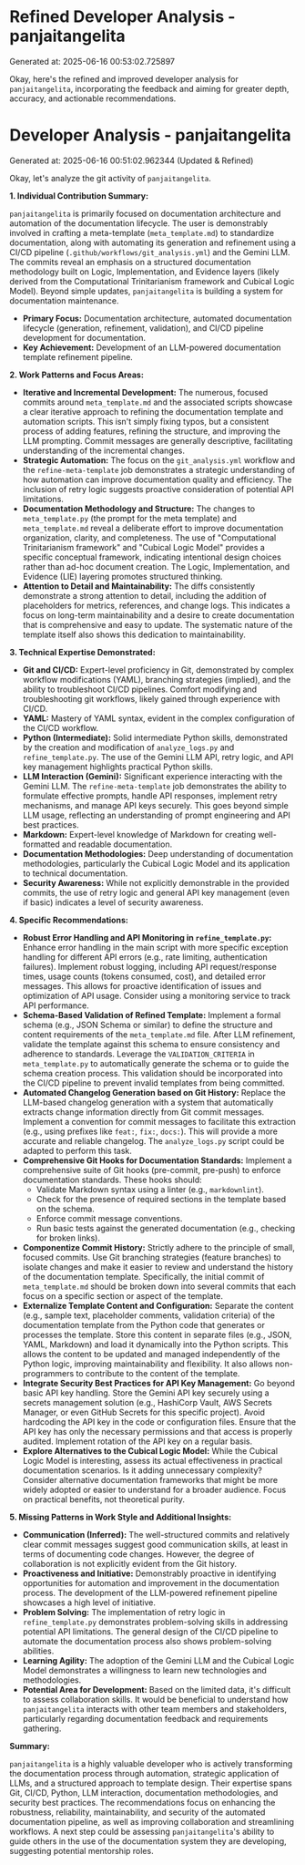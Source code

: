 # Refined Developer Analysis - panjaitangelita
Generated at: 2025-06-16 00:53:02.725897

Okay, here's the refined and improved developer analysis for `panjaitangelita`, incorporating the feedback and aiming for greater depth, accuracy, and actionable recommendations.

# Developer Analysis - panjaitangelita
Generated at: 2025-06-16 00:51:02.962344 (Updated & Refined)

Okay, let's analyze the git activity of `panjaitangelita`.

**1. Individual Contribution Summary:**

`panjaitangelita` is primarily focused on documentation architecture and automation of the documentation lifecycle. The user is demonstrably involved in crafting a meta-template (`meta_template.md`) to standardize documentation, along with automating its generation and refinement using a CI/CD pipeline (`.github/workflows/git_analysis.yml`) and the Gemini LLM. The commits reveal an emphasis on a structured documentation methodology built on Logic, Implementation, and Evidence layers (likely derived from the Computational Trinitarianism framework and Cubical Logic Model).  Beyond simple updates, `panjaitangelita` is building a system for documentation maintenance.

*   **Primary Focus:** Documentation architecture, automated documentation lifecycle (generation, refinement, validation), and CI/CD pipeline development for documentation.
*   **Key Achievement:** Development of an LLM-powered documentation template refinement pipeline.

**2. Work Patterns and Focus Areas:**

*   **Iterative and Incremental Development:** The numerous, focused commits around `meta_template.md` and the associated scripts showcase a clear iterative approach to refining the documentation template and automation scripts. This isn't simply fixing typos, but a consistent process of adding features, refining the structure, and improving the LLM prompting.  Commit messages are generally descriptive, facilitating understanding of the incremental changes.
*   **Strategic Automation:** The focus on the `git_analysis.yml` workflow and the `refine-meta-template` job demonstrates a strategic understanding of how automation can improve documentation quality and efficiency.  The inclusion of retry logic suggests proactive consideration of potential API limitations.
*   **Documentation Methodology and Structure:** The changes to `meta_template.py` (the prompt for the meta template) and `meta_template.md` reveal a deliberate effort to improve documentation organization, clarity, and completeness. The use of "Computational Trinitarianism framework" and "Cubical Logic Model" provides a specific conceptual framework, indicating intentional design choices rather than ad-hoc document creation. The Logic, Implementation, and Evidence (LIE) layering promotes structured thinking.
*   **Attention to Detail and Maintainability:** The diffs consistently demonstrate a strong attention to detail, including the addition of placeholders for metrics, references, and change logs. This indicates a focus on long-term maintainability and a desire to create documentation that is comprehensive and easy to update. The systematic nature of the template itself also shows this dedication to maintainability.

**3. Technical Expertise Demonstrated:**

*   **Git and CI/CD:** Expert-level proficiency in Git, demonstrated by complex workflow modifications (YAML), branching strategies (implied), and the ability to troubleshoot CI/CD pipelines. Comfort modifying and troubleshooting git workflows, likely gained through experience with CI/CD.
*   **YAML:** Mastery of YAML syntax, evident in the complex configuration of the CI/CD workflow.
*   **Python (Intermediate):** Solid intermediate Python skills, demonstrated by the creation and modification of `analyze_logs.py` and `refine_template.py`.  The use of the Gemini LLM API, retry logic, and API key management highlights practical Python skills.
*   **LLM Interaction (Gemini):**  Significant experience interacting with the Gemini LLM.  The `refine-meta-template` job demonstrates the ability to formulate effective prompts, handle API responses, implement retry mechanisms, and manage API keys securely.  This goes beyond simple LLM usage, reflecting an understanding of prompt engineering and API best practices.
*   **Markdown:**  Expert-level knowledge of Markdown for creating well-formatted and readable documentation.
*   **Documentation Methodologies:** Deep understanding of documentation methodologies, particularly the Cubical Logic Model and its application to technical documentation.
*   **Security Awareness:**  While not explicitly demonstrable in the provided commits, the use of retry logic and general API key management (even if basic) indicates a level of security awareness.

**4. Specific Recommendations:**

*   **Robust Error Handling and API Monitoring in `refine_template.py`:** Enhance error handling in the main script with more specific exception handling for different API errors (e.g., rate limiting, authentication failures).  Implement robust logging, including API request/response times, usage counts (tokens consumed, cost), and detailed error messages.  This allows for proactive identification of issues and optimization of API usage.  Consider using a monitoring service to track API performance.
*   **Schema-Based Validation of Refined Template:** Implement a formal schema (e.g., JSON Schema or similar) to define the structure and content requirements of the `meta_template.md` file.  After LLM refinement, validate the template against this schema to ensure consistency and adherence to standards.  Leverage the `VALIDATION_CRITERIA` in `meta_template.py` to automatically generate the schema or to guide the schema creation process.  This validation should be incorporated into the CI/CD pipeline to prevent invalid templates from being committed.
*   **Automated Changelog Generation based on Git History:** Replace the LLM-based changelog generation with a system that automatically extracts change information directly from Git commit messages.  Implement a convention for commit messages to facilitate this extraction (e.g., using prefixes like `feat:`, `fix:`, `docs:`).  This will provide a more accurate and reliable changelog.  The `analyze_logs.py` script could be adapted to perform this task.
*   **Comprehensive Git Hooks for Documentation Standards:** Implement a comprehensive suite of Git hooks (pre-commit, pre-push) to enforce documentation standards.  These hooks should:
    *   Validate Markdown syntax using a linter (e.g., `markdownlint`).
    *   Check for the presence of required sections in the template based on the schema.
    *   Enforce commit message conventions.
    *   Run basic tests against the generated documentation (e.g., checking for broken links).
*   **Componentize Commit History:** Strictly adhere to the principle of small, focused commits. Use Git branching strategies (feature branches) to isolate changes and make it easier to review and understand the history of the documentation template.  Specifically, the initial commit of `meta_template.md` should be broken down into several commits that each focus on a specific section or aspect of the template.
*   **Externalize Template Content and Configuration:** Separate the content (e.g., sample text, placeholder comments, validation criteria) of the documentation template from the Python code that generates or processes the template. Store this content in separate files (e.g., JSON, YAML, Markdown) and load it dynamically into the Python scripts. This allows the content to be updated and managed independently of the Python logic, improving maintainability and flexibility. It also allows non-programmers to contribute to the content of the template.
*   **Integrate Security Best Practices for API Key Management:** Go beyond basic API key handling. Store the Gemini API key securely using a secrets management solution (e.g., HashiCorp Vault, AWS Secrets Manager, or even GitHub Secrets for this specific project). Avoid hardcoding the API key in the code or configuration files. Ensure that the API key has only the necessary permissions and that access is properly audited. Implement rotation of the API key on a regular basis.
*   **Explore Alternatives to the Cubical Logic Model:** While the Cubical Logic Model is interesting, assess its actual effectiveness in practical documentation scenarios. Is it adding unnecessary complexity?  Consider alternative documentation frameworks that might be more widely adopted or easier to understand for a broader audience. Focus on practical benefits, not theoretical purity.

**5. Missing Patterns in Work Style and Additional Insights:**

*   **Communication (Inferred):** The well-structured commits and relatively clear commit messages suggest good communication skills, at least in terms of documenting code changes.  However, the degree of collaboration is not explicitly evident from the Git history.
*   **Proactiveness and Initiative:** Demonstrably proactive in identifying opportunities for automation and improvement in the documentation process. The development of the LLM-powered refinement pipeline showcases a high level of initiative.
*   **Problem Solving:** The implementation of retry logic in `refine_template.py` demonstrates problem-solving skills in addressing potential API limitations. The general design of the CI/CD pipeline to automate the documentation process also shows problem-solving abilities.
*   **Learning Agility:** The adoption of the Gemini LLM and the Cubical Logic Model demonstrates a willingness to learn new technologies and methodologies.
*   **Potential Area for Development:** Based on the limited data, it's difficult to assess collaboration skills. It would be beneficial to understand how `panjaitangelita` interacts with other team members and stakeholders, particularly regarding documentation feedback and requirements gathering.

**Summary:**

`panjaitangelita` is a highly valuable developer who is actively transforming the documentation process through automation, strategic application of LLMs, and a structured approach to template design. Their expertise spans Git, CI/CD, Python, LLM interaction, documentation methodologies, and security best practices. The recommendations focus on enhancing the robustness, reliability, maintainability, and security of the automated documentation pipeline, as well as improving collaboration and streamlining workflows. A next step could be assessing `panjaitangelita`'s ability to guide others in the use of the documentation system they are developing, suggesting potential mentorship roles.
